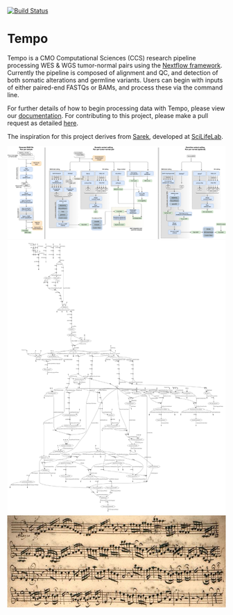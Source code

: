 [![Build Status](https://travis-ci.com/mskcc/tempo.svg?token=DokCkCiDp43sqzeuXUHD&branch=master)](https://travis-ci.com/mskcc/tempo)

# Tempo 

Tempo is a CMO Computational Sciences (CCS) research pipeline processing WES & WGS tumor-normal pairs using the [Nextflow framework](https://www.nextflow.io/). Currently the pipeline is composed of alignment and QC, and detection of both somatic alterations and germline variants. Users can begin with inputs of either paired-end FASTQs or BAMs, and process these via the command line. 

For further details of how to begin processing data with Tempo, please view our [documentation](https://ccstempo.netlify.com/). For contributing to this project, please make a pull request as detailed [here](https://ccstempo.netlify.com/contributing-to-tempo.html).

The inspiration for this project derives from [Sarek](https://github.com/SciLifeLab/Sarek), developed at [SciLifeLab](https://github.com/SciLifeLab).


<p align="center">
  <img id="diagram" src="./docs/pipeline-flowchart.png"/>
  <img id="dag" src="./docs/dag.png"/>
  <img src="./docs/brandenburg5_allegro.jpg">
</p>
